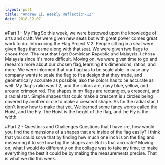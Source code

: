 ```yaml
---
layout: post
title: "Andrew Li, Weekly Reflection-12"
date: 2018-12-07
---
```


#Part 1 - My Flag
So this week, we were bestowed upon the knowledge of arts and craft. We were given new seats but with great power comes great work to do. Introducing the Flag Project V.2. People sitting in a seat were given flags that came along with that seat. We were given two flags to chose from. The seat that I got Dominican Republic and Malaysia; I chose Malaysia since it's more difficult. Moving on, we were given time to go and research more about our chosen flag, learning it's dimensions, ratios, and more. We were informed that our flag has to be scale able, in case any company wants to scale the flag to fit a design that they made, and geometrically accurate as possible, also the colors has to be accurate as well. My flag's ratio was 1:2, and the colors are, navy blue, yellow, and around crimson red. The shapes in my flags are rectangles, a crescent, and a radial star. Simple shapes that could make a crescent is a circles being covered by another circle to make a crescent shape. As for the radial star, I don't know how to make that yet. We learned some fancy words called the Hoist, and the Fly. The Hoist is the height of the flag, and the Fly is the width. 

#Part 2 - Questions and Challenges 
Questions that I have are, how would you find the dimensions of a shapes that are inside of the flag easily? I think that you could solve that by finding how much one inch is on the flag and measuring it to see how big the shapes are. But is that accurate? Moving on, what I would do differently on the collage was to take my time, to make everything the best it could be by making the measurements precise. That is what we did this week.
